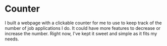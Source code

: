 # Counter
I built a webpage with a clickable counter for me to use to keep track of the number of job applications I do. It could have more features to decrease or increase the number. Right now, I've kept it sweet and simple as it fits my needs.
